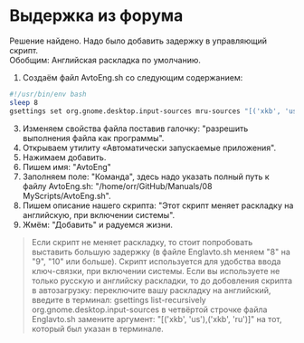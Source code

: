 # Выдержка из форума

Решение найдено. Надо было добавить задержку в управляющий скрипт.  
Обобщим: Английская раскладка по умолчанию.

 1. Создаём файл AvtoEng.sh со следующим содержанием:

```bash
#!/usr/bin/env bash
sleep 8
gsettings set org.gnome.desktop.input-sources mru-sources "[('xkb', 'us')]"
```

 3. Изменяем свойства файла поставив галочку: "разрешить выполнения файла как программы".
 4. Открываем утилиту «Автоматически запускаемые приложения".
 5. Нажимаем добавить.
 6. Пишем имя: "AvtoEng"
 7. Заполняем поле: "Команда", здесь надо указать полный путь к файлу AvtoEng.sh: "/home/orr/GitHub/Manuals/08 MyScripts/AvtoEng.sh".
 8. Пишем описание нашего скрипта: "Этот скрипт меняет раскладку на английскую, при включении системы".
 9. Жмём: "Добавить" и радуемся жизни.

> Если скрипт не меняет раскладку, то стоит попробовать выставить большую
> задержку (в файле Englavto.sh меняем "8" на "9", "10" или больше).
> Скрипт используется для удобства ввода ключ-связки, при включении системы.
> Если вы используете не только русскую и английску раскладки,
> то  до добовления скрипта в автозагрузку: переключите вашу
> раскладку на английский, введите в терминал:
> gsettings list-recursively org.gnome.desktop.input-sources
> в четвёртой строчке файла Englavto.sh замените аргумент:
> "[('xkb', 'us'),('xkb', 'ru')]" на тот, который был указан в терминале.
